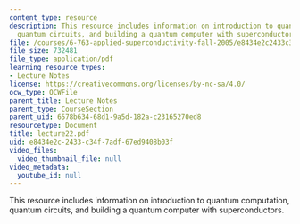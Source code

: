 ```yaml
---
content_type: resource
description: This resource includes information on introduction to quantum computation,
  quantum circuits, and building a quantum computer with superconductors.
file: /courses/6-763-applied-superconductivity-fall-2005/e8434e2c2433c34f7adf67ed9408b03f_lecture22.pdf
file_size: 732481
file_type: application/pdf
learning_resource_types:
- Lecture Notes
license: https://creativecommons.org/licenses/by-nc-sa/4.0/
ocw_type: OCWFile
parent_title: Lecture Notes
parent_type: CourseSection
parent_uid: 6578b634-68d1-9a5d-182a-c23165270ed8
resourcetype: Document
title: lecture22.pdf
uid: e8434e2c-2433-c34f-7adf-67ed9408b03f
video_files:
  video_thumbnail_file: null
video_metadata:
  youtube_id: null
---
```

This resource includes information on introduction to quantum computation, quantum circuits, and building a quantum computer with superconductors.